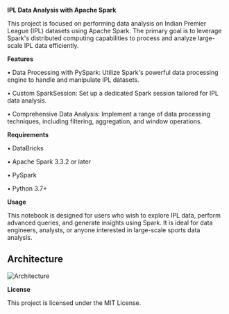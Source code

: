 **IPL Data Analysis with Apache Spark**

This project is focused on performing data analysis on Indian Premier League (IPL) datasets using Apache Spark. The primary goal is to leverage Spark's distributed computing capabilities to process and analyze large-scale IPL data efficiently.

**Features**

•	Data Processing with PySpark: Utilize Spark's powerful data processing engine to handle and manipulate IPL datasets.

•	Custom SparkSession: Set up a dedicated Spark session tailored for IPL data analysis.

•	Comprehensive Data Analysis: Implement a range of data processing techniques, including filtering, aggregation, and window operations.

**Requirements**

•	DataBricks

•	Apache Spark 3.3.2 or later

•	PySpark

•	Python 3.7+

**Usage**

This notebook is designed for users who wish to explore IPL data, perform advanced queries, and generate insights using Spark. It is ideal for data engineers, analysts, or anyone interested in large-scale sports data analysis.

## Architecture

![Architecture]([https://github.com/username/repository/raw/main/docs/images/architecture-diagram.png](https://github.com/systemt18/IPL_Repo_Project/blob/main/Architecture.png))



**License**

This project is licensed under the MIT License.

